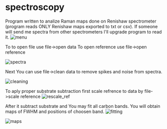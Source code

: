 # spectroscopy
Program written to analize Raman maps done on Renishaw spectrometer (program reads ONLY Renishaw maps exported to txt or csv). If someone will send me spectra from other spectrometers I'll upgrade program to read it.
![menu](https://user-images.githubusercontent.com/10612928/61782121-cda93a00-ae05-11e9-8fce-52add35eaba1.png)

To to open file use file->open data
To open reference use file->open reference

![spectra](https://user-images.githubusercontent.com/10612928/61782762-ea923d00-ae06-11e9-8313-fc7621ddd8fa.png)

Next You can use file->clean data to remove spikes and noise from spectra.

![cleaning](https://user-images.githubusercontent.com/10612928/61782863-1f05f900-ae07-11e9-8a56-53114173fdf7.png)

To aply proper substrate subtraction first scale refrence to data by file->scale reference
![rescale_ref](https://user-images.githubusercontent.com/10612928/61783068-72784700-ae07-11e9-9bfb-c3f963e13c9b.png)

After it subtract substrate and You may fit all carbon bands. You will obtain maps of FWHM and positions of choosen band.
![fitting](https://user-images.githubusercontent.com/10612928/61782377-38f30c00-ae06-11e9-9bd2-ec6eb1caa218.png)

![maps](https://user-images.githubusercontent.com/10612928/61782962-45c42f80-ae07-11e9-9110-1aaf7a96bb53.png)

